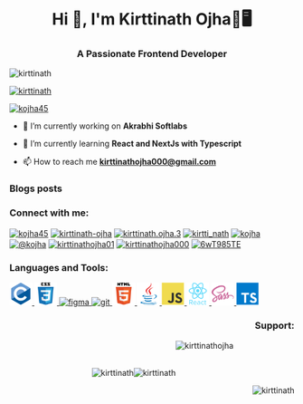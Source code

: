 <h1 align="center">Hi 👋, I'm Kirttinath Ojha👤🖥️</h1>
<h3 align="center">A Passionate Frontend Developer</h3>

<p align="left"> <img src="https://komarev.com/ghpvc/?username=kirttinath&label=Profile%20views&color=0e75b6&style=flat" alt="kirttinath" /> </p>

<p align="left"> <a href="https://github.com/ryo-ma/github-profile-trophy"><img src="https://github-profile-trophy.vercel.app/?username=kirttinath" alt="kirttinath" /></a> </p>

<p align="left"> <a href="https://twitter.com/kojha45" target="blank"><img src="https://img.shields.io/twitter/follow/kojha45?logo=twitter&style=for-the-badge" alt="kojha45" /></a> </p>

- 🔭 I’m currently working on **Akrabhi Softlabs**

- 🌱 I’m currently learning **React and NextJs with Typescript**

- 📫 How to reach me **kirttinathojha000@gmail.com**

### Blogs posts
<!-- BLOG-POST-LIST:START -->
<!-- BLOG-POST-LIST:END -->

<h3 align="left">Connect with me:</h3>
<p align="left">
<a href="https://twitter.com/kojha45" target="blank"><img align="center" src="https://raw.githubusercontent.com/rahuldkjain/github-profile-readme-generator/master/src/images/icons/Social/twitter.svg" alt="kojha45" height="30" width="40" /></a>
<a href="https://linkedin.com/in/kirttinath-ojha" target="blank"><img align="center" src="https://raw.githubusercontent.com/rahuldkjain/github-profile-readme-generator/master/src/images/icons/Social/linked-in-alt.svg" alt="kirttinath-ojha" height="30" width="40" /></a>
<a href="https://fb.com/kirttinath.ojha.3" target="blank"><img align="center" src="https://raw.githubusercontent.com/rahuldkjain/github-profile-readme-generator/master/src/images/icons/Social/facebook.svg" alt="kirttinath.ojha.3" height="30" width="40" /></a>
<a href="https://instagram.com/kirtti_nath" target="blank"><img align="center" src="https://raw.githubusercontent.com/rahuldkjain/github-profile-readme-generator/master/src/images/icons/Social/instagram.svg" alt="kirtti_nath" height="30" width="40" /></a>
<a href="https://dribbble.com/kojha" target="blank"><img align="center" src="https://raw.githubusercontent.com/rahuldkjain/github-profile-readme-generator/master/src/images/icons/Social/dribbble.svg" alt="kojha" height="30" width="40" /></a>
<a href="https://medium.com/@kojha" target="blank"><img align="center" src="https://raw.githubusercontent.com/rahuldkjain/github-profile-readme-generator/master/src/images/icons/Social/medium.svg" alt="@kojha" height="30" width="40" /></a>
<a href="https://www.hackerrank.com/kirttinathojha01" target="blank"><img align="center" src="https://raw.githubusercontent.com/rahuldkjain/github-profile-readme-generator/master/src/images/icons/Social/hackerrank.svg" alt="kirttinathojha01" height="30" width="40" /></a>
<a href="https://www.leetcode.com/kirttinathojha000" target="blank"><img align="center" src="https://raw.githubusercontent.com/rahuldkjain/github-profile-readme-generator/master/src/images/icons/Social/leet-code.svg" alt="kirttinathojha000" height="30" width="40" /></a>
<a href="https://discord.gg/6wT985TE" target="blank"><img align="center" src="https://raw.githubusercontent.com/rahuldkjain/github-profile-readme-generator/master/src/images/icons/Social/discord.svg" alt="6wT985TE" height="30" width="40" /></a>
</p>

<h3 align="left">Languages and Tools:</h3>
<p align="left"> <a href="https://www.cprogramming.com/" target="_blank" rel="noreferrer"> <img src="https://raw.githubusercontent.com/devicons/devicon/master/icons/c/c-original.svg" alt="c" width="40" height="40"/> </a> <a href="https://www.w3schools.com/css/" target="_blank" rel="noreferrer"> <img src="https://raw.githubusercontent.com/devicons/devicon/master/icons/css3/css3-original-wordmark.svg" alt="css3" width="40" height="40"/> </a> <a href="https://www.figma.com/" target="_blank" rel="noreferrer"> <img src="https://www.vectorlogo.zone/logos/figma/figma-icon.svg" alt="figma" width="40" height="40"/> </a> <a href="https://git-scm.com/" target="_blank" rel="noreferrer"> <img src="https://www.vectorlogo.zone/logos/git-scm/git-scm-icon.svg" alt="git" width="40" height="40"/> </a> <a href="https://www.w3.org/html/" target="_blank" rel="noreferrer"> <img src="https://raw.githubusercontent.com/devicons/devicon/master/icons/html5/html5-original-wordmark.svg" alt="html5" width="40" height="40"/> </a> <a href="https://www.java.com" target="_blank" rel="noreferrer"> <img src="https://raw.githubusercontent.com/devicons/devicon/master/icons/java/java-original.svg" alt="java" width="40" height="40"/> </a> <a href="https://developer.mozilla.org/en-US/docs/Web/JavaScript" target="_blank" rel="noreferrer"> <img src="https://raw.githubusercontent.com/devicons/devicon/master/icons/javascript/javascript-original.svg" alt="javascript" width="40" height="40"/> </a> <a href="https://reactjs.org/" target="_blank" rel="noreferrer"> <img src="https://raw.githubusercontent.com/devicons/devicon/master/icons/react/react-original-wordmark.svg" alt="react" width="40" height="40"/> </a> <a href="https://sass-lang.com" target="_blank" rel="noreferrer"> <img src="https://raw.githubusercontent.com/devicons/devicon/master/icons/sass/sass-original.svg" alt="sass" width="40" height="40"/> </a> <a href="https://www.typescriptlang.org/" target="_blank" rel="noreferrer"> <img src="https://raw.githubusercontent.com/devicons/devicon/master/icons/typescript/typescript-original.svg" alt="typescript" width="40" height="40"/> </a> </p>

<h3 align="right">Support:</h3>
<p><a href="https://ko-fi.com/kirttinathojha"> <img align="right" src="https://cdn.ko-fi.com/cdn/kofi3.png?v=3" height="50" width="210" alt="kirttinathojha" /></a></p><br><br>

<p><img align="right" src="https://github-readme-stats.vercel.app/api/top-langs?username=kirttinath&show_icons=true&locale=en&layout=compact" alt="kirttinath" /></p>

<p>&nbsp;<img align="right" src="https://github-readme-stats.vercel.app/api?username=kirttinath&show_icons=true&locale=en" alt="kirttinath" /></p>

<p><img align="right" src="https://github-readme-streak-stats.herokuapp.com/?user=kirttinath&" alt="kirttinath" /></p>
